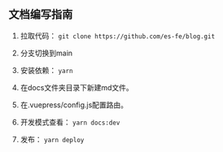 ## 文档编写指南
1. 拉取代码： `git clone https://github.com/es-fe/blog.git`


2. 分支切换到main


2. 安装依赖： `yarn`


3. 在docs文件夹目录下新建md文件。


4. 在.vuepress/config.js配置路由。


5. 开发模式查看： `yarn docs:dev`


6. 发布： `yarn deploy`
